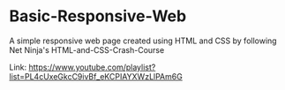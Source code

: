 # Basic-Responsive-Web
A simple responsive web page created using HTML and CSS by following Net Ninja's HTML-and-CSS-Crash-Course

Link: https://www.youtube.com/playlist?list=PL4cUxeGkcC9ivBf_eKCPIAYXWzLlPAm6G
